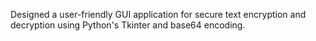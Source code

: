 Designed a user-friendly GUI application for secure text encryption and decryption using Python's Tkinter and base64 encoding.
